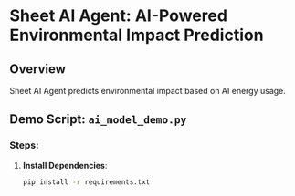 # Sheet AI Agent: AI-Powered Environmental Impact Prediction

## Overview

Sheet AI Agent predicts environmental impact based on AI energy usage.

## Demo Script: `ai_model_demo.py`

### Steps:

1. **Install Dependencies**: 

   ```bash
   pip install -r requirements.txt
